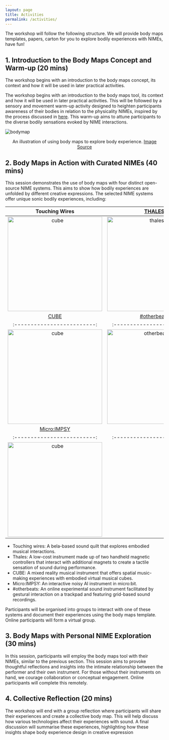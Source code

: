 ```yaml
---
layout: page
title: Activities
permalink: /activities/
---
```


The workshop will follow the following structure. We will provide body maps templates, papers, carton for you to explore bodily experiences with NIMEs, have fun!

## 1. Introduction to the Body Maps Concept and Warm-up (20 mins)
The workshop begins with an introduction to the body maps
concept, its context and how it will be used in later practical
activities.

The workshop begins with an introduction to the body maps tool, its context and how it will be used in later practical activities. This will be followed by a sensory and movement warm-up activity designed to heighten participants awareness of their bodies in relation to the physicality NIMEs, inspired by the process discussed in [here](https://dl.acm.org/doi/abs/10.1145/3490149.3502262).
This warm-up aims to attune participants to the diverse bodily sensations evoked by NIME interactions.


![bodymap](https://www.researchgate.net/publication/358575123/figure/fig2/AS:11431281086141189@1664147143632/Using-body-map-as-a-generative-tool-for-soma-design.png)
<center>An illustration of using body maps to explore body experience. <a href="https://www.researchgate.net/publication/358575123/figure/fig2/AS:11431281086141189@1664147143632/Using-body-map-as-a-generative-tool-for-soma-design.png">Image Source</a></center>




<!-- ## 2. Body Sensitisation to Physical Work with NIME (10 mins)
This session provides a sensory and movement warm-up de-
signed to heighten participants awareness of their bodies in
relation to the physicality NIMEs, inspired by Butoh dancer
[Atsushi Takenouchi](https://www.taylorfrancis.com/books/mono/10.4324/9780203001035/hijikata-tatsumi-ohno-kazuo-sondra-fraleigh-tamah-nakamura). This warm-up aims to attune par-
ticipants to the diverse bodily sensations evoked by NIME
interactions. -->

## 2. Body Maps in Action with Curated NIMEs (40 mins)
This session demonstrates the use of body maps with four
distinct open-source NIME systems. This aims to show
how bodily experiences are unfolded by different creative
expressions. The selected NIME systems offer unique sonic
bodily experiences, including:

| Touching Wires                     | [THALES](https://nicolaprivato.com/thales)   |
|:-------------------------:|:-------------------------:|
|<img width="300" alt="cube" src="../assets/sandy-quilt-min.JPG"> | <img width="300" alt="thales" src="https://nicolaprivato.com/uploads/s/w/c/5/wc5nvkcurxod/img/full_57VSwx0z.png">|
| [CUBE](https://www.nime.org/proc/nime22_27/index.html)                      | [#otherbeats](https://otherbeats.net)               |
|:-------------------------:|:-------------------------:|
|<img width="300" alt="cube" src="../assets/cubing-sound-inapp.jpg">  |  <img width="300" alt="otherbeats" src="https://freight.cargo.site/t/original/i/4c3e3e77e39d7e2f9f25a70c211fa1aa0bea6a5961ac4fa488a00c68670a90d4/Zaes--otherbeats-still-0.png">|
| [Micro:IMPSY](https://github.com/cpmpercussion/impsy)                          |
|:-------------------------:|:-------------------------:|
|<img width="300" alt="cube" src="https://github.com/cpmpercussion/impsy/raw/main/images/IMPS_connection_example.png">  |  

- Touching wires: A bela-based sound quilt that explores embodied musical interactions.
- Thales: A low-cost instrument made up of two handheld magnetic controllers that interact with additional magnets to create a tactile sensation of sound during performance.   
- CUBE: A mixed reality musical instrument that offers spatial music-making experiences with embodied virtual musical cubes.
- Micro:IMPSY: An interactive noisy AI instrument in micro:bit.  
- #otherbeats: An online experimental sound instrument  facilitated by gestural interaction on a trackpad and featuring grid-based sound recordings.

Participants will be organised into groups to interact with one of these systems and document their experiences using the body maps
template. Online participants will form a virtual group.

## 3. Body Maps with Personal NIME Exploration (30 mins)
In this session, participants will employ the body maps tool
with their NIMEs, similar to the previous section. This session aims to provoke thoughtful reflections and insights into
the intimate relationship between the performer and their
own instrument. For those without their instruments on
hand, we courage collaboration or conceptual engagement.
Online participants will complete this remotely.

## 4. Collective Reflection (20 mins)
The workshop will end with a group reflection where participants will share their experiences and create a collective
body map. This will help discuss how various technologies affect their experiences with sound. A final discussion
will summarise these experiences, highlighting how these insights shape body experience design in creative expression
